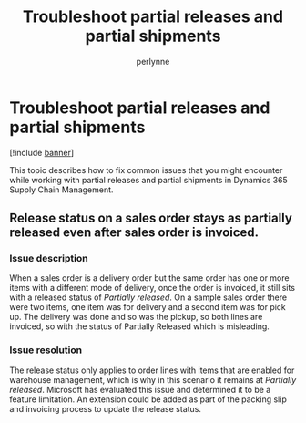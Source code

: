 ﻿---
# required metadata

title: Troubleshoot partial releases and partial shipments
description: This topic describes how to fix common issues that you might encounter while working with partial releases and partial shipments in Dynamics 365 Supply Chain Management.
author: perlynne
manager: tfehr
ms.date: 10/19/2020
ms.topic: article
ms.prod: 
ms.service: dynamics-ax-applications
ms.technology: 

# optional metadata

ms.search.form: 
# ROBOTS: 
audience: Application user
# ms.devlang: 
ms.reviewer: kamaybac
ms.search.scope: Core, Operations
# ms.tgt_pltfrm: 
ms.custom: 
ms.assetid: 
ms.search.region: Global
# ms.search.industry: 
ms.author: perlynne
ms.search.validFrom: 2020-10-19
ms.dyn365.ops.version: 10.0.15
---

# Troubleshoot partial releases and partial shipments

[!include [banner](../includes/banner.md)]

This topic describes how to fix common issues that you might encounter while working with partial releases and partial shipments in Dynamics 365 Supply Chain Management.

## Release status on a sales order stays as partially released even after sales order is invoiced.

### Issue description

When a sales order is a delivery order but the same order has one or more items with a different mode of delivery, once the order is invoiced, it still sits with a released status of *Partially released*. On a sample sales order there were two items, one item was for delivery and a second item was for pick up. The delivery was done and so was the pickup, so both lines are invoiced, so with the status of Partially Released which is misleading.

### Issue resolution

The release status only applies to order lines with items that are enabled for warehouse management, which is why in this scenario it remains at *Partially released*. Microsoft has evaluated this issue and determined it to be a feature limitation. An extension could be added as part of the packing slip and invoicing process to update the release status.
